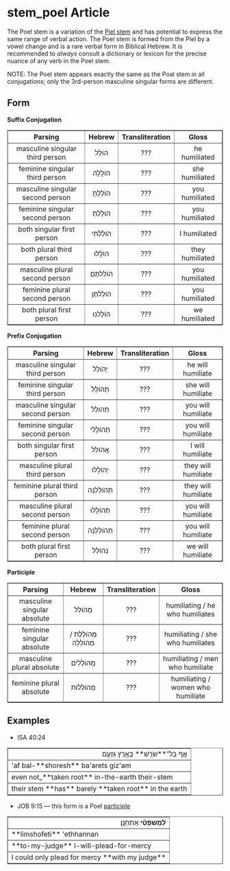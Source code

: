 # stem_poel Article
The Poel stem is a variation of the [Piel stem](https://git.door43.org/Door43/en-uhg/src/master/content/stem_piel/02.md) and has potential to express the same range of verbal action.  The Poel stem is formed from the Piel by a vowel change and is a rare verbal form in Biblical Hebrew.  It is recommended to *always* consult a dictionary or lexicon for the precise nuance of any verb in the Poel stem.

NOTE: The Poel stem appears exactly the same as the Poal stem in all conjugations; only the 3rd-person masculine singular forms are different.

## Form

**Suffix Conjugation**
<table border="1" class="docutils">
<tr class="row-odd"><th>Parsing</th><th>Hebrew</th><th>Transliteration</th><th>Gloss</th>
</tr>
<tr class="row-even" align="center"><td>masculine singular third person</td><td>הוֹלֵל</td><td>???</td><td>he humiliated</td>
</tr>
<tr class="row-odd" align="center"><td>feminine singular third person</td><td>הוֹלֲלָה</td><td>???</td><td>she humiliated</td>
</tr>
<tr class="row-even" align="center"><td>masculine singular second person</td><td>הוֹלַלְתָּ</td><td>???</td><td>you humiliated</td>
</tr>
<tr class="row-odd" align="center"><td>feminine singular second person</td><td>הוֹלַלְתְּ</td><td>???</td><td>you humiliated</td>
</tr>
<tr class="row-even" align="center"><td>both singular first person</td><td>הוֹלַלְתִּי</td><td>???</td><td>I humiliated</td>
</tr>
<tr class="row-odd" align="center"><td>both plural third person</td><td>הוֹלֲלוּ</td><td>???</td><td>they humiliated</td>
</tr>
<tr class="row-even" align="center"><td>masculine plural second person</td><td>הוֹלַלתֶּם</td><td>???</td><td>you humiliated</td>
</tr>
<tr class="row-odd" align="center"><td>feminine plural second person</td><td>הוֹלַלתֶּן</td><td>???</td><td>you humiliated</td>
</tr>
<tr class="row-even" align="center"><td>both plural first person</td><td>הוֹלַלנוּ</td><td>???</td><td>we humiliated</td>
</tr>
</tbody>
</table>

**Prefix Conjugation**
<table border="1" class="docutils">
<tr class="row-odd"><th>Parsing</th><th>Hebrew</th><th>Transliteration</th><th>Gloss</th>
</tr>
<tr class="row-even" align="center"><td>masculine singular third person</td><td>יְהוֹלֵל</td><td>???</td><td>he will humiliate</td>
</tr>
<tr class="row-odd" align="center"><td>feminine singular third person</td><td>תְּהוֹלֵל</td><td>???</td><td>she will humiliate</td>
</tr>
<tr class="row-even" align="center"><td>masculine singular second person</td><td>תְּהוֹלֵל</td><td>???</td><td>you will humiliate</td>
</tr>
<tr class="row-odd" align="center"><td>feminine singular second person</td><td>תְּהוֹלֲלִי</td><td>???</td><td>you will humiliate</td>
</tr>
<tr class="row-even" align="center"><td>both singular first person</td><td>אֲהוֹלֵל</td><td>???</td><td>I will humiliate</td>
</tr>
<tr class="row-odd" align="center"><td>masculine plural third person</td><td>יְהוֹלֲלוּ</td><td>???</td><td>they will humiliate</td>
</tr>
<tr class="row-even" align="center"><td>feminine plural third person</td><td>תְּהוֹלַלְנָה</td><td>???</td><td>they will humiliate</td>
</tr>
<tr class="row-odd" align="center"><td>masculine plural second person</td><td>תְּהוֹלֲלוּ</td><td>???</td><td>you will humiliate</td>
</tr>
<tr class="row-even" align="center"><td>feminine plural second person</td><td>תְּהוֹלַלְנָה</td><td>???</td><td>you will humiliate</td>
</tr>
<tr class="row-odd" align="center"><td>both plural first person</td><td>נְהוֹלֵל</td><td>???</td><td>we will humiliate</td>
</tr>
</tbody>
</table>

**Participle**
<table border="1" class="docutils">
<tr class="row-odd"><th>Parsing</th><th>Hebrew</th><th>Transliteration</th><th>Gloss</th>
</tr>
<tr class="row-even" align="center"><td>masculine singular absolute</td><td>מְהוֹלֵל</td><td>???</td><td>humiliating / he who humiliates</td>
</tr>
<tr class="row-odd" align="center"><td>feminine singular absolute</td><td>מְהוֹלְלֶת / מְהוֹלְלָה</td><td>???</td><td>humiliating / she who humiliates</td>
</tr>
<tr class="row-even" align="center"><td>masculine plural absolute</td><td>מְהוֹלְלִים</td><td>???</td><td>humiliating / men who humiliate</td>
</tr>
<tr class="row-odd" align="center"><td>feminine plural absolute</td><td>מְהוֹלְלוֹת</td><td>???</td><td>humiliating / women who humiliate</td>
</tr>
</tbody>
</table>

## Examples

* ISA 40:24
<table border="1" class="docutils">
<colgroup>
<col width="100%" />
</colgroup>
<tbody valign="top">
<tr class="row-odd" align="right"><td>אַ֛ף בַּל־**שֹׁרֵ֥שׁ** בָּאָ֖רֶץ גִּזְעָ֑ם</td>
</tr>
<tr class="row-even"><td>'af bal-**shoresh** ba'arets giz'am</td>
</tr>
<tr class="row-odd"><td>even not_**taken root** in-the-earth their-stem</td>
</tr>
<tr class="row-even"><td>their stem **has** barely **taken root** in the earth</td>
</tr>
</tbody>
</table>

* JOB 9:15 –– this form is a Poel [participle](https://git.door43.org/Door43/en-uhg/src/master/content/participle_active/02.md)
<table border="1" class="docutils">
<colgroup>
<col width="100%" />
</colgroup>
<tbody valign="top">
<tr class="row-odd" align="right"><td><b>לִ֝מְשֹׁפְטִ֗י</b> אֶתְחַנָּֽן׃</td>
</tr>
<tr class="row-even"><td>**limshofeti** 'ethhannan</td>
</tr>
<tr class="row-odd"><td>**to-my-judge** I-will-plead-for-mercy</td>
</tr>
<tr class="row-even"><td>I could only plead for mercy **with my judge**</td>
</tr>
</tbody>
</table>